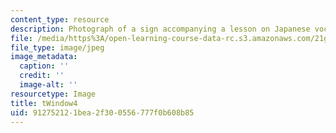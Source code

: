 ```yaml
---
content_type: resource
description: Photograph of a sign accompanying a lesson on Japanese vocabulary.
file: /media/https%3A/open-learning-course-data-rc.s3.amazonaws.com/21g-504-japanese-iv-spring-2009/912752121bea2f300556777f0b608b85_tWindow4.jpg
file_type: image/jpeg
image_metadata:
  caption: ''
  credit: ''
  image-alt: ''
resourcetype: Image
title: tWindow4
uid: 91275212-1bea-2f30-0556-777f0b608b85
---
```


